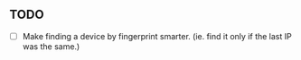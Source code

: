 ## TODO

  - [ ] Make finding a device by fingerprint smarter. (ie. find it only if the last IP was the same.)
